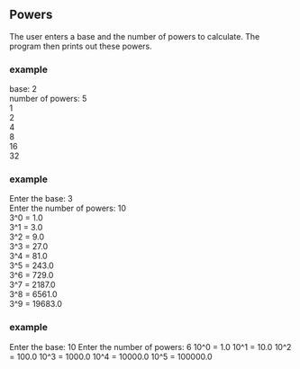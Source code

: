 Powers
------

The user enters a base and the number of powers to calculate. The program then prints out these powers.

### example ###
base: 2  
number of powers: 5  
1  
2  
4  
8  
16  
32  

### example ###
Enter the base: 3  
Enter the number of powers: 10  
3^0 = 1.0  
3^1 = 3.0  
3^2 = 9.0  
3^3 = 27.0  
3^4 = 81.0  
3^5 = 243.0  
3^6 = 729.0  
3^7 = 2187.0  
3^8 = 6561.0  
3^9 = 19683.0  

### example ###
Enter the base: 10
Enter the number of powers: 6
10^0 = 1.0
10^1 = 10.0
10^2 = 100.0
10^3 = 1000.0
10^4 = 10000.0
10^5 = 100000.0



